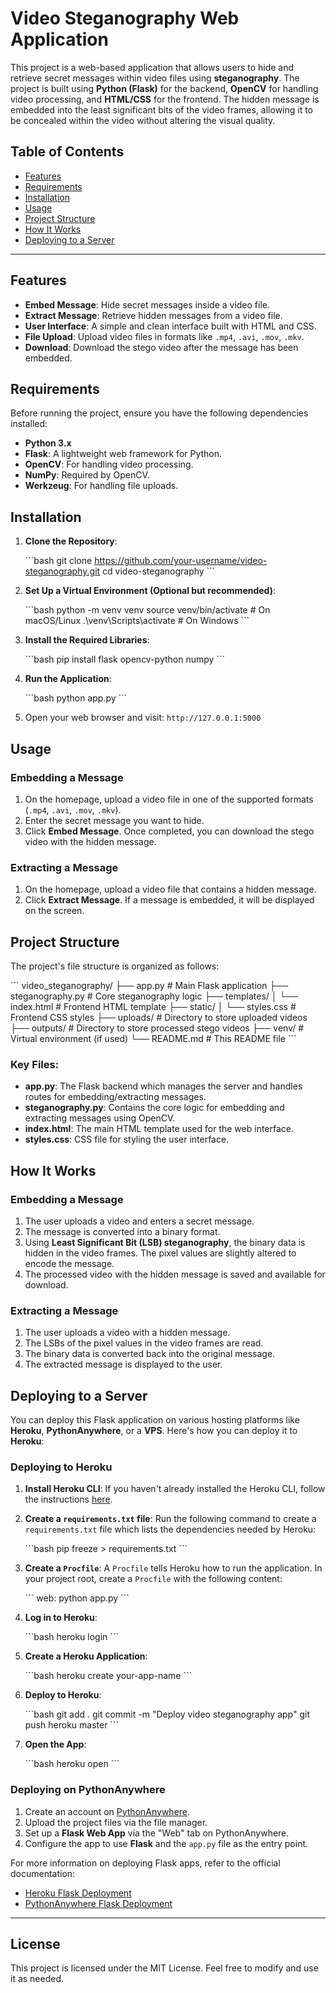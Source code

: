 
# Video Steganography Web Application

This project is a web-based application that allows users to hide and retrieve secret messages within video files using **steganography**. The project is built using **Python (Flask)** for the backend, **OpenCV** for handling video processing, and **HTML/CSS** for the frontend. The hidden message is embedded into the least significant bits of the video frames, allowing it to be concealed within the video without altering the visual quality.

## Table of Contents

- [Features](#features)
- [Requirements](#requirements)
- [Installation](#installation)
- [Usage](#usage)
- [Project Structure](#project-structure)
- [How It Works](#how-it-works)
- [Deploying to a Server](#deploying-to-a-server)

---

## Features

- **Embed Message**: Hide secret messages inside a video file.
- **Extract Message**: Retrieve hidden messages from a video file.
- **User Interface**: A simple and clean interface built with HTML and CSS.
- **File Upload**: Upload video files in formats like `.mp4`, `.avi`, `.mov`, `.mkv`.
- **Download**: Download the stego video after the message has been embedded.

## Requirements

Before running the project, ensure you have the following dependencies installed:

- **Python 3.x**
- **Flask**: A lightweight web framework for Python.
- **OpenCV**: For handling video processing.
- **NumPy**: Required by OpenCV.
- **Werkzeug**: For handling file uploads.

## Installation

1. **Clone the Repository**:

   \`\`\`bash
   git clone https://github.com/your-username/video-steganography.git
   cd video-steganography
   \`\`\`

2. **Set Up a Virtual Environment (Optional but recommended)**:

   \`\`\`bash
   python -m venv venv
   source venv/bin/activate   # On macOS/Linux
   .\venv\Scripts\activate    # On Windows
   \`\`\`

3. **Install the Required Libraries**:

   \`\`\`bash
   pip install flask opencv-python numpy
   \`\`\`

4. **Run the Application**:

   \`\`\`bash
   python app.py
   \`\`\`

5. Open your web browser and visit: `http://127.0.0.1:5000`

## Usage

### Embedding a Message

1. On the homepage, upload a video file in one of the supported formats (`.mp4`, `.avi`, `.mov`, `.mkv`).
2. Enter the secret message you want to hide.
3. Click **Embed Message**. Once completed, you can download the stego video with the hidden message.

### Extracting a Message

1. On the homepage, upload a video file that contains a hidden message.
2. Click **Extract Message**. If a message is embedded, it will be displayed on the screen.

## Project Structure

The project's file structure is organized as follows:

\`\`\`
video_steganography/
├── app.py                 # Main Flask application
├── steganography.py        # Core steganography logic
├── templates/
│   └── index.html          # Frontend HTML template
├── static/
│   └── styles.css          # Frontend CSS styles
├── uploads/                # Directory to store uploaded videos
├── outputs/                # Directory to store processed stego videos
├── venv/                   # Virtual environment (if used)
└── README.md               # This README file
\`\`\`

### Key Files:

- **app.py**: The Flask backend which manages the server and handles routes for embedding/extracting messages.
- **steganography.py**: Contains the core logic for embedding and extracting messages using OpenCV.
- **index.html**: The main HTML template used for the web interface.
- **styles.css**: CSS file for styling the user interface.

## How It Works

### Embedding a Message

1. The user uploads a video and enters a secret message.
2. The message is converted into a binary format.
3. Using **Least Significant Bit (LSB) steganography**, the binary data is hidden in the video frames. The pixel values are slightly altered to encode the message.
4. The processed video with the hidden message is saved and available for download.

### Extracting a Message

1. The user uploads a video with a hidden message.
2. The LSBs of the pixel values in the video frames are read.
3. The binary data is converted back into the original message.
4. The extracted message is displayed to the user.

## Deploying to a Server

You can deploy this Flask application on various hosting platforms like **Heroku**, **PythonAnywhere**, or a **VPS**. Here's how you can deploy it to **Heroku**:

### Deploying to Heroku

1. **Install Heroku CLI**:
   If you haven't already installed the Heroku CLI, follow the instructions [here](https://devcenter.heroku.com/articles/heroku-cli).

2. **Create a `requirements.txt` file**:
   Run the following command to create a `requirements.txt` file which lists the dependencies needed by Heroku:

   \`\`\`bash
   pip freeze > requirements.txt
   \`\`\`

3. **Create a `Procfile`**:
   A `Procfile` tells Heroku how to run the application. In your project root, create a `Procfile` with the following content:

   \`\`\`
   web: python app.py
   \`\`\`

4. **Log in to Heroku**:

   \`\`\`bash
   heroku login
   \`\`\`

5. **Create a Heroku Application**:

   \`\`\`bash
   heroku create your-app-name
   \`\`\`

6. **Deploy to Heroku**:

   \`\`\`bash
   git add .
   git commit -m "Deploy video steganography app"
   git push heroku master
   \`\`\`

7. **Open the App**:

   \`\`\`bash
   heroku open
   \`\`\`

### Deploying on PythonAnywhere

1. Create an account on [PythonAnywhere](https://www.pythonanywhere.com/).
2. Upload the project files via the file manager.
3. Set up a **Flask Web App** via the "Web" tab on PythonAnywhere.
4. Configure the app to use **Flask** and the `app.py` file as the entry point.

For more information on deploying Flask apps, refer to the official documentation:
- [Heroku Flask Deployment](https://devcenter.heroku.com/articles/getting-started-with-python)
- [PythonAnywhere Flask Deployment](https://help.pythonanywhere.com/pages/Flask/)

---

## License

This project is licensed under the MIT License. Feel free to modify and use it as needed.

